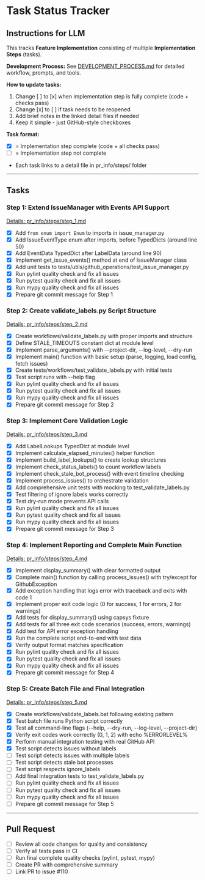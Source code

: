 # Task Status Tracker

## Instructions for LLM

This tracks **Feature Implementation** consisting of multiple **Implementation Steps** (tasks).

**Development Process:** See [DEVELOPMENT_PROCESS.md](./DEVELOPMENT_PROCESS.md) for detailed workflow, prompts, and tools.

**How to update tasks:**
1. Change [ ] to [x] when implementation step is fully complete (code + checks pass)
2. Change [x] to [ ] if task needs to be reopened
3. Add brief notes in the linked detail files if needed
4. Keep it simple - just GitHub-style checkboxes

**Task format:**
- [x] = Implementation step complete (code + all checks pass)
- [ ] = Implementation step not complete
- Each task links to a detail file in pr_info/steps/ folder

---

## Tasks

### Step 1: Extend IssueManager with Events API Support
[Details: pr_info/steps/step_1.md](steps/step_1.md)

- [x] Add `from enum import Enum` to imports in issue_manager.py
- [x] Add IssueEventType enum after imports, before TypedDicts (around line 50)
- [x] Add EventData TypedDict after LabelData (around line 90)
- [x] Implement get_issue_events() method at end of IssueManager class
- [x] Add unit tests to tests/utils/github_operations/test_issue_manager.py
- [x] Run pylint quality check and fix all issues
- [x] Run pytest quality check and fix all issues
- [x] Run mypy quality check and fix all issues
- [x] Prepare git commit message for Step 1

### Step 2: Create validate_labels.py Script Structure
[Details: pr_info/steps/step_2.md](steps/step_2.md)

- [x] Create workflows/validate_labels.py with proper imports and structure
- [x] Define STALE_TIMEOUTS constant dict at module level
- [x] Implement parse_arguments() with --project-dir, --log-level, --dry-run
- [x] Implement main() function with basic setup (parse, logging, load config, fetch issues)
- [x] Create tests/workflows/test_validate_labels.py with initial tests
- [x] Test script runs with --help flag
- [x] Run pylint quality check and fix all issues
- [x] Run pytest quality check and fix all issues
- [x] Run mypy quality check and fix all issues
- [x] Prepare git commit message for Step 2

### Step 3: Implement Core Validation Logic
[Details: pr_info/steps/step_3.md](steps/step_3.md)

- [x] Add LabelLookups TypedDict at module level
- [x] Implement calculate_elapsed_minutes() helper function
- [x] Implement build_label_lookups() to create lookup structures
- [x] Implement check_status_labels() to count workflow labels
- [x] Implement check_stale_bot_process() with event timeline checking
- [x] Implement process_issues() to orchestrate validation
- [x] Add comprehensive unit tests with mocking to test_validate_labels.py
- [x] Test filtering of ignore labels works correctly
- [x] Test dry-run mode prevents API calls
- [x] Run pylint quality check and fix all issues
- [x] Run pytest quality check and fix all issues
- [x] Run mypy quality check and fix all issues
- [x] Prepare git commit message for Step 3

### Step 4: Implement Reporting and Complete Main Function
[Details: pr_info/steps/step_4.md](steps/step_4.md)

- [x] Implement display_summary() with clear formatted output
- [x] Complete main() function by calling process_issues() with try/except for GithubException
- [x] Add exception handling that logs error with traceback and exits with code 1
- [x] Implement proper exit code logic (0 for success, 1 for errors, 2 for warnings)
- [x] Add tests for display_summary() using capsys fixture
- [x] Add tests for all three exit code scenarios (success, errors, warnings)
- [x] Add test for API error exception handling
- [x] Run the complete script end-to-end with test data
- [x] Verify output format matches specification
- [x] Run pylint quality check and fix all issues
- [x] Run pytest quality check and fix all issues
- [x] Run mypy quality check and fix all issues
- [x] Prepare git commit message for Step 4

### Step 5: Create Batch File and Final Integration
[Details: pr_info/steps/step_5.md](steps/step_5.md)

- [x] Create workflows/validate_labels.bat following existing pattern
- [x] Test batch file runs Python script correctly
- [x] Test all command-line flags (--help, --dry-run, --log-level, --project-dir)
- [x] Verify exit codes work correctly (0, 1, 2) with echo %ERRORLEVEL%
- [x] Perform manual integration testing with real GitHub API
- [x] Test script detects issues without labels
- [ ] Test script detects issues with multiple labels
- [ ] Test script detects stale bot processes
- [ ] Test script respects ignore_labels
- [ ] Add final integration tests to test_validate_labels.py
- [ ] Run pylint quality check and fix all issues
- [ ] Run pytest quality check and fix all issues
- [ ] Run mypy quality check and fix all issues
- [ ] Prepare git commit message for Step 5

---

## Pull Request

- [ ] Review all code changes for quality and consistency
- [ ] Verify all tests pass in CI
- [ ] Run final complete quality checks (pylint, pytest, mypy)
- [ ] Create PR with comprehensive summary
- [ ] Link PR to issue #110

